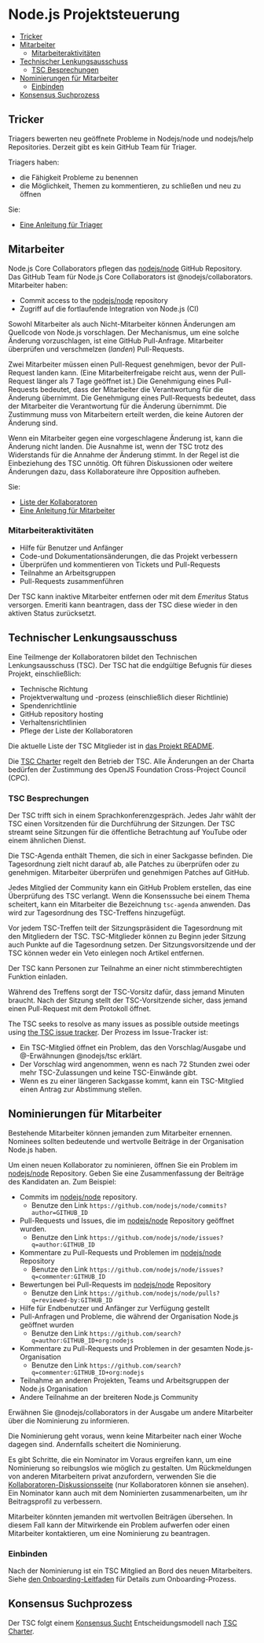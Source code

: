 # Node.js Projektsteuerung

<!-- TOC -->

* [Tricker](#triagers)
* [Mitarbeiter](#collaborators)
  * [Mitarbeiteraktivitäten](#collaborator-activities)
* [Technischer Lenkungsausschuss](#technical-steering-committee)
  * [TSC Besprechungen](#tsc-meetings)
* [Nominierungen für Mitarbeiter](#collaborator-nominations)
  * [Einbinden](#onboarding)
* [Konsensus Suchprozess](#consensus-seeking-process)

<!-- /TOC -->

## Tricker

Triagers bewerten neu geöffnete Probleme in Nodejs/node und nodejs/help Repositories. Derzeit gibt es kein GitHub Team für Triager.

Triagers haben:
* die Fähigkeit Probleme zu benennen
* die Möglichkeit, Themen zu kommentieren, zu schließen und neu zu öffnen

Sie:

* [Eine Anleitung für Triager](./doc/guides/contributing/issues.md#triaging-a-bug-report)

## Mitarbeiter

Node.js Core Collaborators pflegen das [nodejs/node][] GitHub Repository. Das GitHub Team für Node.js Core Collaborators ist @nodejs/collaborators. Mitarbeiter haben:

* Commit access to the [nodejs/node][] repository
* Zugriff auf die fortlaufende Integration von Node.js (CI)

Sowohl Mitarbeiter als auch Nicht-Mitarbeiter können Änderungen am Quellcode von Node.js vorschlagen. Der Mechanismus, um eine solche Änderung vorzuschlagen, ist eine GitHub Pull-Anfrage. Mitarbeiter überprüfen und verschmelzen (_landen_) Pull-Requests.

Zwei Mitarbeiter müssen einen Pull-Request genehmigen, bevor der Pull-Request landen kann. (Eine Mitarbeiterfreigabe reicht aus, wenn der Pull-Request länger als 7 Tage geöffnet ist.) Die Genehmigung eines Pull-Requests bedeutet, dass der Mitarbeiter die Verantwortung für die Änderung übernimmt. Die Genehmigung eines Pull-Requests bedeutet, dass der Mitarbeiter die Verantwortung für die Änderung übernimmt. Die Zustimmung muss von Mitarbeitern erteilt werden, die keine Autoren der Änderung sind.

Wenn ein Mitarbeiter gegen eine vorgeschlagene Änderung ist, kann die Änderung nicht landen. Die Ausnahme ist, wenn der TSC trotz des Widerstands für die Annahme der Änderung stimmt. In der Regel ist die Einbeziehung des TSC unnötig. Oft führen Diskussionen oder weitere Änderungen dazu, dass Kollaborateure ihre Opposition aufheben.

Sie:

* [Liste der Kollaboratoren](./README.md#current-project-team-members)
* [Eine Anleitung für Mitarbeiter](./doc/guides/collaborator-guide.md)

### Mitarbeiteraktivitäten

* Hilfe für Benutzer und Anfänger
* Code-und Dokumentationsänderungen, die das Projekt verbessern
* Überprüfen und kommentieren von Tickets und Pull-Requests
* Teilnahme an Arbeitsgruppen
* Pull-Requests zusammenführen

Der TSC kann inaktive Mitarbeiter entfernen oder mit dem _Emeritus_ Status versorgen. Emeriti kann beantragen, dass der TSC diese wieder in den aktiven Status zurücksetzt.

## Technischer Lenkungsausschuss

Eine Teilmenge der Kollaboratoren bildet den Technischen Lenkungsausschuss (TSC). Der TSC hat die endgültige Befugnis für dieses Projekt, einschließlich:

* Technische Richtung
* Projektverwaltung und -prozess (einschließlich dieser Richtlinie)
* Spendenrichtlinie
* GitHub repository hosting
* Verhaltensrichtlinien
* Pflege der Liste der Kollaboratoren

Die aktuelle Liste der TSC Mitglieder ist in [das Projekt README](./README.md#current-project-team-members).

Die [TSC Charter][] regelt den Betrieb der TSC. Alle Änderungen an der Charta bedürfen der Zustimmung des OpenJS Foundation Cross-Project Council (CPC).

### TSC Besprechungen

Der TSC trifft sich in einem Sprachkonferenzgespräch. Jedes Jahr wählt der TSC einen Vorsitzenden für die Durchführung der Sitzungen. Der TSC streamt seine Sitzungen für die öffentliche Betrachtung auf YouTube oder einem ähnlichen Dienst.

Die TSC-Agenda enthält Themen, die sich in einer Sackgasse befinden. Die Tagesordnung zielt nicht darauf ab, alle Patches zu überprüfen oder zu genehmigen. Mitarbeiter überprüfen und genehmigen Patches auf GitHub.

Jedes Mitglied der Community kann ein GitHub Problem erstellen, das eine Überprüfung des TSC verlangt. Wenn die Konsenssuche bei einem Thema scheitert, kann ein Mitarbeiter die Bezeichnung `tsc-agenda` anwenden. Das wird zur Tagesordnung des TSC-Treffens hinzugefügt.

Vor jedem TSC-Treffen teilt der Sitzungspräsident die Tagesordnung mit den Mitgliedern der TSC. TSC-Mitglieder können zu Beginn jeder Sitzung auch Punkte auf die Tagesordnung setzen. Der Sitzungsvorsitzende und der TSC können weder ein Veto einlegen noch Artikel entfernen.

Der TSC kann Personen zur Teilnahme an einer nicht stimmberechtigten Funktion einladen.

Während des Treffens sorgt der TSC-Vorsitz dafür, dass jemand Minuten braucht. Nach der Sitzung stellt der TSC-Vorsitzende sicher, dass jemand einen Pull-Request mit dem Protokoll öffnet.

The TSC seeks to resolve as many issues as possible outside meetings using [the TSC issue tracker](https://github.com/nodejs/TSC/issues). Der Prozess im Issue-Tracker ist:

* Ein TSC-Mitglied öffnet ein Problem, das den Vorschlag/Ausgabe und @-Erwähnungen @nodejs/tsc erklärt.
* Der Vorschlag wird angenommen, wenn es nach 72 Stunden zwei oder mehr TSC-Zulassungen und keine TSC-Einwände gibt.
* Wenn es zu einer längeren Sackgasse kommt, kann ein TSC-Mitglied einen Antrag zur Abstimmung stellen.

## Nominierungen für Mitarbeiter

Bestehende Mitarbeiter können jemanden zum Mitarbeiter ernennen. Nominees sollten bedeutende und wertvolle Beiträge in der Organisation Node.js haben.

Um einen neuen Kollaborator zu nominieren, öffnen Sie ein Problem im [nodejs/node][] Repository. Geben Sie eine Zusammenfassung der Beiträge des Kandidaten an. Zum Beispiel:

* Commits im [nodejs/node][] repository.
  * Benutze den Link `https://github.com/nodejs/node/commits?author=GITHUB_ID`
* Pull-Requests und Issues, die im [nodejs/node][] Repository geöffnet wurden.
  * Benutze den Link `https://github.com/nodejs/node/issues?q=author:GITHUB_ID`
* Kommentare zu Pull-Requests und Problemen im [nodejs/node][] Repository
  * Benutze den Link `https://github.com/nodejs/node/issues?q=commenter:GITHUB_ID`
* Bewertungen bei Pull-Requests im [nodejs/node][] Repository
  * Benutze den Link `https://github.com/nodejs/node/pulls?q=reviewed-by:GITHUB_ID`
* Hilfe für Endbenutzer und Anfänger zur Verfügung gestellt
* Pull-Anfragen und Probleme, die während der Organisation Node.js geöffnet wurden
  * Benutze den Link  `https://github.com/search?q=author:GITHUB_ID+org:nodejs`
* Kommentare zu Pull-Requests und Problemen in der gesamten Node.js-Organisation
  * Benutze den Link `https://github.com/search?q=commenter:GITHUB_ID+org:nodejs`
* Teilnahme an anderen Projekten, Teams und Arbeitsgruppen der Node.js Organisation
* Andere Teilnahme an der breiteren Node.js Community

Erwähnen Sie @nodejs/collaborators in der Ausgabe um andere Mitarbeiter über die Nominierung zu informieren.

Die Nominierung geht voraus, wenn keine Mitarbeiter nach einer Woche dagegen sind. Andernfalls scheitert die Nominierung.

Es gibt Schritte, die ein Nominator im Voraus ergreifen kann, um eine Nominierung so reibungslos wie möglich zu gestalten. Um Rückmeldungen von anderen Mitarbeitern privat anzufordern, verwenden Sie die [Kollaboratoren-Diskussionsseite][] (nur Kollaboratoren können sie ansehen). Ein Nominator kann auch mit dem Nominierten zusammenarbeiten, um ihr Beitragsprofil zu verbessern.

Mitarbeiter könnten jemanden mit wertvollen Beiträgen übersehen. In diesem Fall kann der Mitwirkende ein Problem aufwerfen oder einen Mitarbeiter kontaktieren, um eine Nominierung zu beantragen.

### Einbinden

Nach der Nominierung ist ein TSC Mitglied an Bord des neuen Mitarbeiters. Siehe [den Onboarding-Leitfaden](./onboarding.md) für Details zum Onboarding-Prozess.

## Konsensus Suchprozess

Der TSC folgt einem [Konsensus Sucht][] Entscheidungsmodell nach [TSC Charter][].

[Kollaboratoren-Diskussionsseite]: https://github.com/orgs/nodejs/teams/collaborators/discussions
[Konsensus Sucht]: https://en.wikipedia.org/wiki/Consensus-seeking_decision-making
[TSC Charter]: https://github.com/nodejs/TSC/blob/HEAD/TSC-Charter.md
[nodejs/node]: https://github.com/nodejs/node
